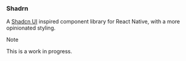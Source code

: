 ### Shadrn

A [Shadcn UI](https://ui.shadcn.com) inspired component library for React Native,
with a more opinionated styling.

> [!NOTE]
> This is a work in progress.
